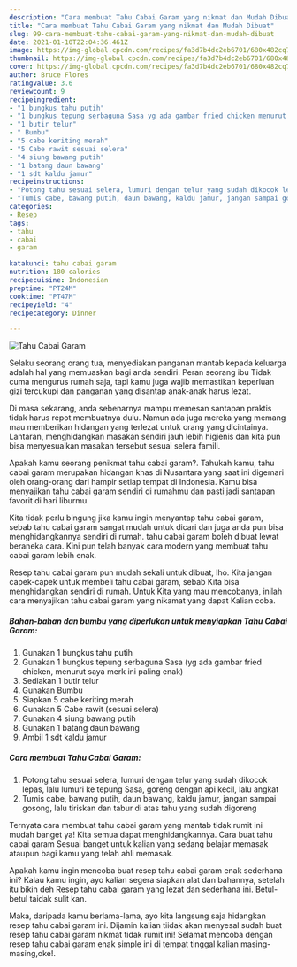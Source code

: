 ```yaml
---
description: "Cara membuat Tahu Cabai Garam yang nikmat dan Mudah Dibuat"
title: "Cara membuat Tahu Cabai Garam yang nikmat dan Mudah Dibuat"
slug: 99-cara-membuat-tahu-cabai-garam-yang-nikmat-dan-mudah-dibuat
date: 2021-01-10T22:04:36.461Z
image: https://img-global.cpcdn.com/recipes/fa3d7b4dc2eb6701/680x482cq70/tahu-cabai-garam-foto-resep-utama.jpg
thumbnail: https://img-global.cpcdn.com/recipes/fa3d7b4dc2eb6701/680x482cq70/tahu-cabai-garam-foto-resep-utama.jpg
cover: https://img-global.cpcdn.com/recipes/fa3d7b4dc2eb6701/680x482cq70/tahu-cabai-garam-foto-resep-utama.jpg
author: Bruce Flores
ratingvalue: 3.6
reviewcount: 9
recipeingredient:
- "1 bungkus tahu putih"
- "1 bungkus tepung serbaguna Sasa yg ada gambar fried chicken menurut saya merk ini paling enak"
- "1 butir telur"
- " Bumbu"
- "5 cabe keriting merah"
- "5 Cabe rawit sesuai selera"
- "4 siung bawang putih"
- "1 batang daun bawang"
- "1 sdt kaldu jamur"
recipeinstructions:
- "Potong tahu sesuai selera, lumuri dengan telur yang sudah dikocok lepas, lalu lumuri ke tepung Sasa, goreng dengan api kecil, lalu angkat"
- "Tumis cabe, bawang putih, daun bawang, kaldu jamur, jangan sampai gosong, lalu tiriskan dan tabur di atas tahu yang sudah digoreng"
categories:
- Resep
tags:
- tahu
- cabai
- garam

katakunci: tahu cabai garam 
nutrition: 180 calories
recipecuisine: Indonesian
preptime: "PT24M"
cooktime: "PT47M"
recipeyield: "4"
recipecategory: Dinner

---
```



![Tahu Cabai Garam](https://img-global.cpcdn.com/recipes/fa3d7b4dc2eb6701/680x482cq70/tahu-cabai-garam-foto-resep-utama.jpg)

Selaku seorang orang tua, menyediakan panganan mantab kepada keluarga adalah hal yang memuaskan bagi anda sendiri. Peran seorang ibu Tidak cuma mengurus rumah saja, tapi kamu juga wajib memastikan keperluan gizi tercukupi dan panganan yang disantap anak-anak harus lezat.

Di masa  sekarang, anda sebenarnya mampu memesan santapan praktis tidak harus repot membuatnya dulu. Namun ada juga mereka yang memang mau memberikan hidangan yang terlezat untuk orang yang dicintainya. Lantaran, menghidangkan masakan sendiri jauh lebih higienis dan kita pun bisa menyesuaikan masakan tersebut sesuai selera famili. 



Apakah kamu seorang penikmat tahu cabai garam?. Tahukah kamu, tahu cabai garam merupakan hidangan khas di Nusantara yang saat ini digemari oleh orang-orang dari hampir setiap tempat di Indonesia. Kamu bisa menyajikan tahu cabai garam sendiri di rumahmu dan pasti jadi santapan favorit di hari liburmu.

Kita tidak perlu bingung jika kamu ingin menyantap tahu cabai garam, sebab tahu cabai garam sangat mudah untuk dicari dan juga anda pun bisa menghidangkannya sendiri di rumah. tahu cabai garam boleh dibuat lewat beraneka cara. Kini pun telah banyak cara modern yang membuat tahu cabai garam lebih enak.

Resep tahu cabai garam pun mudah sekali untuk dibuat, lho. Kita jangan capek-capek untuk membeli tahu cabai garam, sebab Kita bisa menghidangkan sendiri di rumah. Untuk Kita yang mau mencobanya, inilah cara menyajikan tahu cabai garam yang nikamat yang dapat Kalian coba.

<!--inarticleads1-->

##### Bahan-bahan dan bumbu yang diperlukan untuk menyiapkan Tahu Cabai Garam:

1. Gunakan 1 bungkus tahu putih
1. Gunakan 1 bungkus tepung serbaguna Sasa (yg ada gambar fried chicken, menurut saya merk ini paling enak)
1. Sediakan 1 butir telur
1. Gunakan  Bumbu
1. Siapkan 5 cabe keriting merah
1. Gunakan 5 Cabe rawit (sesuai selera)
1. Gunakan 4 siung bawang putih
1. Gunakan 1 batang daun bawang
1. Ambil 1 sdt kaldu jamur




<!--inarticleads2-->

##### Cara membuat Tahu Cabai Garam:

1. Potong tahu sesuai selera, lumuri dengan telur yang sudah dikocok lepas, lalu lumuri ke tepung Sasa, goreng dengan api kecil, lalu angkat
1. Tumis cabe, bawang putih, daun bawang, kaldu jamur, jangan sampai gosong, lalu tiriskan dan tabur di atas tahu yang sudah digoreng




Ternyata cara membuat tahu cabai garam yang mantab tidak rumit ini mudah banget ya! Kita semua dapat menghidangkannya. Cara buat tahu cabai garam Sesuai banget untuk kalian yang sedang belajar memasak ataupun bagi kamu yang telah ahli memasak.

Apakah kamu ingin mencoba buat resep tahu cabai garam enak sederhana ini? Kalau kamu ingin, ayo kalian segera siapkan alat dan bahannya, setelah itu bikin deh Resep tahu cabai garam yang lezat dan sederhana ini. Betul-betul taidak sulit kan. 

Maka, daripada kamu berlama-lama, ayo kita langsung saja hidangkan resep tahu cabai garam ini. Dijamin kalian tiidak akan menyesal sudah buat resep tahu cabai garam nikmat tidak rumit ini! Selamat mencoba dengan resep tahu cabai garam enak simple ini di tempat tinggal kalian masing-masing,oke!.


